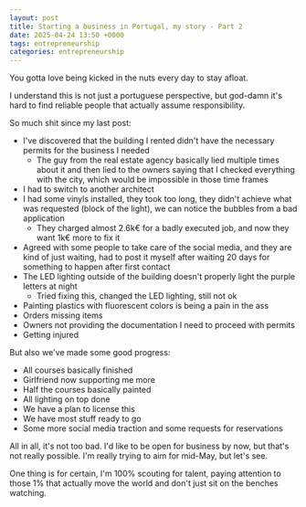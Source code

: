 ```yaml
---
layout: post
title: Starting a business in Portugal, my story - Part 2
date: 2025-04-24 13:50 +0000
tags: entrepreneurship 
categories: entrepreneurship
---
```


You gotta love being kicked in the nuts every day to stay afloat.

I understand this is not just a portuguese perspective, but god-damn it's hard to find reliable people that actually assume responsibility.

So much shit since my last post:

- I've discovered that the building I rented didn't have the necessary permits for the business I needed
  - The guy from the real estate agency basically lied multiple times about it and then lied to the owners saying that I checked everything with the city, which would be impossible in those time frames
- I had to switch to another architect
- I had some vinyls installed, they took too long, they didn't achieve what was requested (block of the light), we can notice the bubbles from a bad application
  - They charged almost 2.6k€ for a badly executed job, and now they want 1k€ more to fix it
- Agreed with some people to take care of the social media, and they are kind of just waiting, had to post it myself after waiting 20 days for something to happen after first contact
- The LED lighting outside of the building doesn't properly light the purple letters at night
  - Tried fixing this, changed the LED lighting, still not ok
- Painting plastics with fluorescent colors is being a pain in the ass
- Orders missing items
- Owners not providing the documentation I need to proceed with permits
- Getting injured


But also we've made some good progress:

- All courses basically finished
- Girlfriend now supporting me more
- Half the courses basically painted
- All lighting on top done
- We have a plan to license this
- We have most stuff ready to go
- Some more social media traction and some requests for reservations


All in all, it's not too bad. I'd like to be open for business by now, but that's not really possible. I'm really trying to aim for mid-May, but let's see.

One thing is for certain, I'm 100% scouting for talent, paying attention to those 1% that actually move the world and don't just sit on the benches watching.
